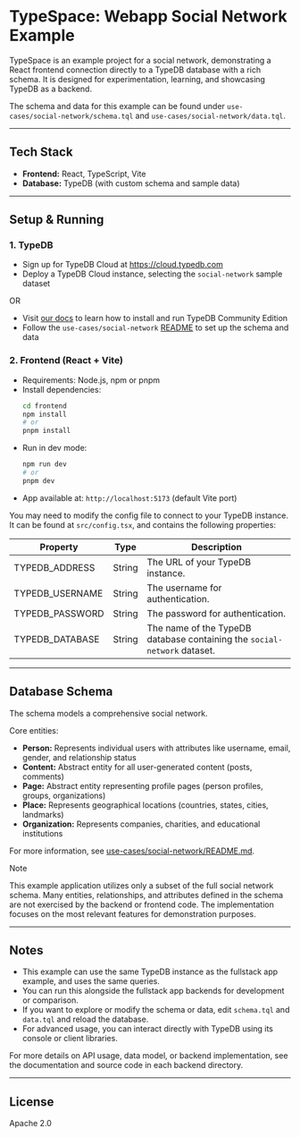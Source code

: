 # TypeSpace: Webapp Social Network Example

TypeSpace is an example project for a social network, demonstrating a React frontend connection directly to a TypeDB database with a rich schema. 
It is designed for experimentation, learning, and showcasing TypeDB as a backend.

The schema and data for this example can be found under `use-cases/social-network/schema.tql` and `use-cases/social-network/data.tql`.

---

## Tech Stack

- **Frontend:** React, TypeScript, Vite
- **Database:** TypeDB (with custom schema and sample data)

---

## Setup & Running

### 1. TypeDB

- Sign up for TypeDB Cloud at https://cloud.typedb.com
- Deploy a TypeDB Cloud instance, selecting the `social-network` sample dataset

OR

- Visit [our docs](https://typedb.com/docs/manual/install/CE) to learn how to install and run TypeDB Community Edition
- Follow the `use-cases/social-network` [README](../use-cases/social-network/README.md) to set up the schema and data

### 2. Frontend (React + Vite)
- Requirements: Node.js, npm or pnpm
- Install dependencies:
  ```bash
  cd frontend
  npm install
  # or
  pnpm install
  ```
- Run in dev mode:
  ```bash
  npm run dev
  # or
  pnpm dev
  ```
- App available at: `http://localhost:5173` (default Vite port)

You may need to modify the config file to connect to your TypeDB instance.
It can be found at `src/config.tsx`, and contains the following properties:

| Property           | Type    | Description                                                              |
|--------------------|---------|--------------------------------------------------------------------------|
| TYPEDB_ADDRESS     | String  | The URL of your TypeDB instance.                                         |
| TYPEDB_USERNAME    | String  | The username for authentication.                                         |
| TYPEDB_PASSWORD    | String  | The password for authentication.                                         |
| TYPEDB_DATABASE    | String  | The name of the TypeDB database containing the `social-network` dataset. |

---

## Database Schema

The schema models a comprehensive social network.

Core entities:
- **Person:** Represents individual users with attributes like username, email, gender, and relationship status
- **Content:** Abstract entity for all user-generated content (posts, comments)
- **Page:** Abstract entity representing profile pages (person profiles, groups, organizations)
- **Place:** Represents geographical locations (countries, states, cities, landmarks)
- **Organization:** Represents companies, charities, and educational institutions

For more information, see [use-cases/social-network/README.md](../use-cases/social-network/README.md#schema-overview).

> [!NOTE]
> This example application utilizes only a subset of the full social network schema. Many entities, relationships, and attributes defined in the schema are not exercised by the backend or frontend code. The implementation focuses on the most relevant features for demonstration purposes.

---

## Notes

- This example can use the same TypeDB instance as the fullstack app example, and uses the same queries.
- You can run this alongside the fullstack app backends for development or comparison.
- If you want to explore or modify the schema or data, edit `schema.tql` and `data.tql` and reload the database.
- For advanced usage, you can interact directly with TypeDB using its console or client libraries.

For more details on API usage, data model, or backend implementation, see the documentation and source code in each backend directory.

---

## License
Apache 2.0
